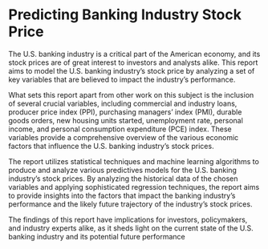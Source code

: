 # Predicting Banking Industry Stock Price

The U.S. banking industry is a critical part of the American economy, and its stock prices are
of great interest to investors and analysts alike. This report aims to model the U.S. banking
industry’s stock price by analyzing a set of key variables that are believed to impact the industry’s
performance.

What sets this report apart from other work on this subject is the inclusion of several crucial
variables, including commercial and industry loans, producer price index (PPI), purchasing managers’ index (PMI), durable goods orders, new housing units started, unemployment rate, personal
income, and personal consumption expenditure (PCE) index. These variables provide a comprehensive overview of the various economic factors that influence the U.S. banking industry’s stock
prices.

The report utilizes statistical techniques and machine learning algorithms to produce and analyze various predictives models for the U.S. banking industry’s stock prices. By analyzing the
historical data of the chosen variables and applying sophisticated regression techniques, the report
aims to provide insights into the factors that impact the banking industry’s performance and the
likely future trajectory of the industry’s stock prices.

The findings of this report have implications for investors, policymakers, and industry experts
alike, as it sheds light on the current state of the U.S. banking industry and its potential future
performance
